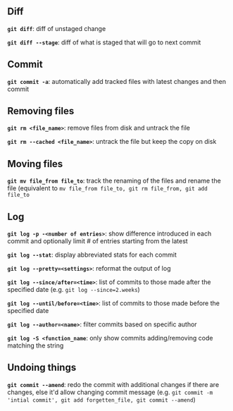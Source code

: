 ## Diff
**`git diff`**: diff of unstaged change

**`git diff --stage`**: diff of what is staged that will go to next commit

## Commit
**`git commit -a`**: automatically add tracked files with latest changes and then commit

## Removing files
**`git rm <file_name>`**: remove files from disk and untrack the file

**`git rm --cached <file_name>`**: untrack the file but keep the copy on disk

## Moving files
**`git mv file_from file_to`**: track the renaming of the files and rename the file (equivalent to `mv file_from file_to, git rm file_from, git add file_to`

## Log
**`git log -p -<number of entries>`**: show difference introduced in each commit and optionally limit # of entries starting from the latest

**`git log --stat`**: display abbreviated stats for each commit

**`git log --pretty=<settings>`**: reformat the output of log

**`git log --since/after=<time>`**: list of commits to those made after the specified date (e.g. `git log --since=2.weeks`)

**`git log --until/before=<time>`**: list of commits to those made before the specified date

**`git log --author=<name>`**: filter commits based on specific author

**`git log -S <function_name`**: only show commits adding/removing code matching the string

## Undoing things
**`git commit --amend`**: redo the commit with additional changes if there are changes, else it'd allow changing commit message (e.g. `git commit -m 'intial commit', git add forgetten_file, git commit --amend`)

